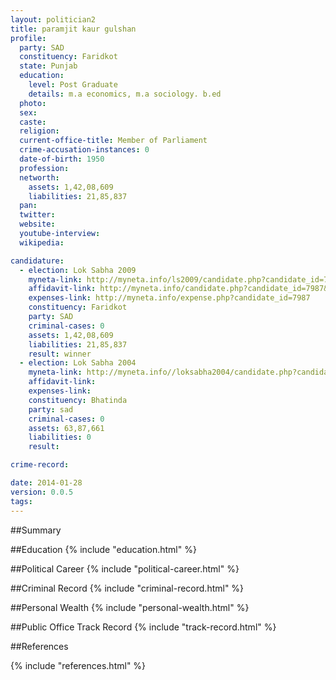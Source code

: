 ```yaml
---
layout: politician2
title: paramjit kaur gulshan
profile: 
  party: SAD
  constituency: Faridkot
  state: Punjab
  education: 
    level: Post Graduate
    details: m.a economics, m.a sociology. b.ed
  photo: 
  sex: 
  caste: 
  religion: 
  current-office-title: Member of Parliament
  crime-accusation-instances: 0
  date-of-birth: 1950
  profession: 
  networth: 
    assets: 1,42,08,609
    liabilities: 21,85,837
  pan: 
  twitter: 
  website: 
  youtube-interview: 
  wikipedia: 

candidature: 
  - election: Lok Sabha 2009
    myneta-link: http://myneta.info/ls2009/candidate.php?candidate_id=7987
    affidavit-link: http://myneta.info/candidate.php?candidate_id=7987&scan=original
    expenses-link: http://myneta.info/expense.php?candidate_id=7987
    constituency: Faridkot 
    party: SAD
    criminal-cases: 0
    assets: 1,42,08,609
    liabilities: 21,85,837
    result: winner 
  - election: Lok Sabha 2004
    myneta-link: http://myneta.info//loksabha2004/candidate.php?candidate_id=2986
    affidavit-link: 
    expenses-link: 
    constituency: Bhatinda 
    party: sad
    criminal-cases: 0
    assets: 63,87,661
    liabilities: 0
    result:  

crime-record: 

date: 2014-01-28
version: 0.0.5
tags: 
---
```

##Summary


##Education
{% include "education.html" %}


##Political Career
{% include "political-career.html" %}


##Criminal Record
{% include "criminal-record.html" %}


##Personal Wealth
{% include "personal-wealth.html" %}


##Public Office Track Record
{% include "track-record.html" %}


##References


{% include "references.html" %}